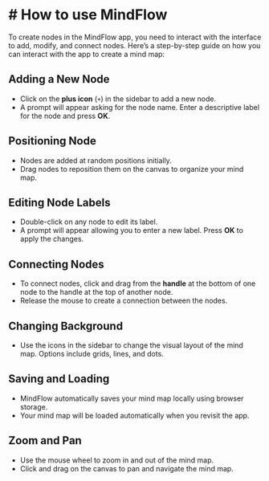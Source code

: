 # # How to use MindFlow

To create nodes in the MindFlow app, you need to interact with the interface to add, modify, and connect nodes. Here’s a step-by-step guide on how you can interact with the app to create a mind map:

## **Adding a New Node**

- Click on the **plus icon** (`+`) in the sidebar to add a new node.
- A prompt will appear asking for the node name. Enter a descriptive label for the node and press **OK**.

## **Positioning Node**

- Nodes are added at random positions initially.
- Drag nodes to reposition them on the canvas to organize your mind map.

## **Editing Node Labels**

- Double-click on any node to edit its label.
- A prompt will appear allowing you to enter a new label. Press **OK** to apply the changes.

## Connecting Nodes

- To connect nodes, click and drag from the **handle** at the bottom of one node to the handle at the top of another node.
- Release the mouse to create a connection between the nodes.

## **Changing Background**

- Use the icons in the sidebar to change the visual layout of the mind map. Options include grids, lines, and dots.

## **Saving and Loading**

- MindFlow automatically saves your mind map locally using browser storage.
- Your mind map will be loaded automatically when you revisit the app.

## **Zoom and Pan**

- Use the mouse wheel to zoom in and out of the mind map.
- Click and drag on the canvas to pan and navigate the mind map.
